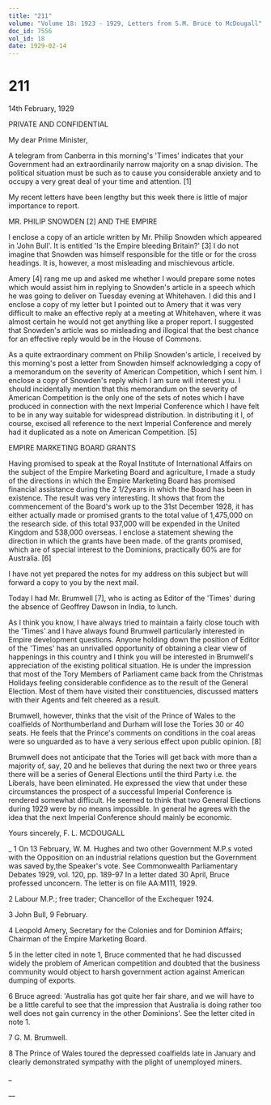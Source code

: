 ```yaml
---
title: "211"
volume: "Volume 18: 1923 - 1929, Letters from S.M. Bruce to McDougall"
doc_id: 7556
vol_id: 18
date: 1929-02-14
---
```


# 211

14th February, 1929

PRIVATE AND CONFIDENTIAL

My dear Prime Minister,

A telegram from Canberra in this morning's 'Times' indicates that your Government had an extraordinarily narrow majority on a snap division. The political situation must be such as to cause you considerable anxiety and to occupy a very great deal of your time and attention. [1]

My recent letters have been lengthy but this week there is little of major importance to report.

MR. PHILIP SNOWDEN [2] AND THE EMPIRE

I enclose a copy of an article written by Mr. Philip Snowden which appeared in 'John Bull'. It is entitled 'Is the Empire bleeding Britain?' [3] I do not imagine that Snowden was himself responsible for the title or for the cross headings. It is, however, a most misleading and mischievous article.

Amery [4] rang me up and asked me whether I would prepare some notes which would assist him in replying to Snowden's article in a speech which he was going to deliver on Tuesday evening at Whitehaven. I did this and I enclose a copy of my letter but I pointed out to Amery that it was very difficult to make an effective reply at a meeting at Whitehaven, where it was almost certain he would not get anything like a proper report. I suggested that Snowden's article was so misleading and illogical that the best chance for an effective reply would be in the House of Commons.

As a quite extraordinary comment on Philip Snowden's article, I received by this morning's post a letter from Snowden himself acknowledging a copy of a memorandum on the severity of American Competition, which I sent him. I enclose a copy of Snowden's reply which I am sure will interest you. I should incidentally mention that this memorandum on the severity of American Competition is the only one of the sets of notes which I have produced in connection with the next Imperial Conference which I have felt to be in any way suitable for widespread distribution. In distributing it I, of course, excised all reference to the next Imperial Conference and merely had it duplicated as a note on American Competition. [5]

EMPIRE MARKETING BOARD GRANTS

Having promised to speak at the Royal Institute of International Affairs on the subject of the Empire Marketing Board and agriculture, I made a study of the directions in which the Empire Marketing Board has promised financial assistance during the 2 1/2years in which the Board has been in existence. The result was very interesting. It shows that from the commencement of the Board's work up to the 31st December 1928, it has either actually made or promised grants to the total value of 1,475,000 on the research side. of this total 937,000 will be expended in the United Kingdom and 538,000 overseas. I enclose a statement shewing the direction in which the grants have been made. of the grants promised, which are of special interest to the Dominions, practically 60% are for Australia. [6]

I have not yet prepared the notes for my address on this subject but will forward a copy to you by the next mail.

Today I had Mr. Brumwell [7], who is acting as Editor of the 'Times' during the absence of Geoffrey Dawson in India, to lunch.

As I think you know, I have always tried to maintain a fairly close touch with the 'Times' and I have always found Brumwell particularly interested in Empire development questions. Anyone holding down the position of Editor of the 'Times' has an unrivalled opportunity of obtaining a clear view of happenings in this country and I think you will be interested in Brumwell's appreciation of the existing political situation. He is under the impression that most of the Tory Members of Parliament came back from the Christmas Holidays feeling considerable confidence as to the result of the General Election. Most of them have visited their constituencies, discussed matters with their Agents and felt cheered as a result.

Brumwell, however, thinks that the visit of the Prince of Wales to the coalfields of Northumberland and Durham will lose the Tories 30 or 40 seats. He feels that the Prince's comments on conditions in the coal areas were so unguarded as to have a very serious effect upon public opinion. [8]

Brumwell does not anticipate that the Tories will get back with more than a majority of, say, 20 and he believes that during the next two or three years there will be a series of General Elections until the third Party i.e. the Liberals, have been eliminated. He expressed the view that under these circumstances the prospect of a successful Imperial Conference is rendered somewhat difficult. He seemed to think that two General Elections during 1929 were by no means impossible. In general he agrees with the idea that the next Imperial Conference should mainly be economic.

Yours sincerely, F. L. MCDOUGALL 

_ 1 On 13 February, W. M. Hughes and two other Government M.P.s voted with the Opposition on an industrial relations question but the Government was saved by,the Speaker's vote. See Commonwealth Parliamentary Debates 1929, vol. 120, pp. 189-97 In a letter dated 30 April, Bruce professed unconcern. The letter is on file AA:M111, 1929.

2 Labour M.P.; free trader; Chancellor of the Exchequer 1924.

3 John Bull, 9 February.

4 Leopold Amery, Secretary for the Colonies and for Dominion Affairs; Chairman of the Empire Marketing Board.

5 in the letter cited in note 1, Bruce commented that he had discussed widely the problem of American competition and doubted that the business community would object to harsh government action against American dumping of exports.

6 Bruce agreed: 'Australia has got quite her fair share, and we will have to be a little careful to see that the impression that Australia is doing rather too well does not gain currency in the other Dominions'. See the letter cited in note 1.

7 G. M. Brumwell.

8 The Prince of Wales toured the depressed coalfields late in January and clearly demonstrated sympathy with the plight of unemployed miners.

_

__

